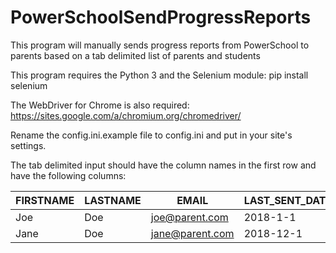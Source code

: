 # PowerSchoolSendProgressReports
This program will manually sends progress reports from PowerSchool to parents based on a tab delimited list of parents and students

This program requires the Python 3 and the Selenium module:
pip install selenium

The WebDriver for Chrome is also required:
https://sites.google.com/a/chromium.org/chromedriver/

Rename the config.ini.example file to config.ini and put in your site's settings.

The tab delimited input should have the column names in the first row and have the following columns:

FIRSTNAME|LASTNAME|EMAIL|LAST_SENT_DATE|GUARDIANID|STUDENT_NAME
---|---|---|---|---|---
Joe|Doe|joe@parent.com|2018-1-1|500000|Doe, Jimmy Allan
Jane|Doe|jane@parent.com|2018-12-1|500001|Doe, Sarah Lynn

